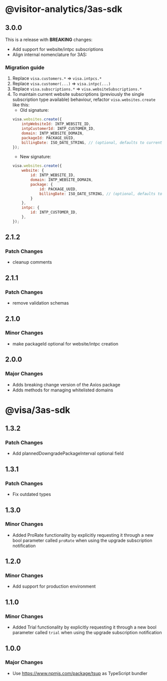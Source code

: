 # @visitor-analytics/3as-sdk

## 3.0.0

This is a release with **BREAKING** changes:

- Add support for website/intpc subscriptions
- Align internal nomenclature for 3AS:

### Migration guide

1. Replace `visa.customers.*` => `visa.intpcs.*`
2. Replace `visa.customer(...)` => `visa.intpc(...)`
3. Replace `visa.subscriptions.*` => `visa.websiteSubscriptions.*`
4. To maintain current website subscriptions (previously the single subscription type available) behaviour, refactor `visa.websites.create` like this:
   - Old signature:
    ```js
    visa.websites.create({
        intpWebsiteId: INTP_WEBSITE_ID,
        intpCustomerId: INTP_CUSTOMER_ID,
        domain: INTP_WEBSITE_DOMAIN,
        packageId: PACKAGE_UUID,
        billingDate: ISO_DATE_STRING, // (optional, defaults to current time)
    });
    ```
   - New signature:
    ```js
    visa.websites.create({
        website: {
            id: INTP_WEBSITE_ID,
            domain: INTP_WEBSITE_DOMAIN,
            package: {
                id: PACKAGE_UUID,
                billingDate: ISO_DATE_STRING, // (optional, defaults to current time)
            }
        },
        intpc: {
            id: INTP_CUSTOMER_ID,
        },
    });
    ```

## 2.1.2

### Patch Changes

- cleanup comments

## 2.1.1

### Patch Changes

- remove validation schemas

## 2.1.0

### Minor Changes

- make packageId optional for website/intpc creation

## 2.0.0

### Major Changes

- Adds breaking change version of the Axios package
- Adds methods for managing whitelisted domains

# @visa/3as-sdk

## 1.3.2

### Patch Changes

- Add plannedDowngradePackageInterval optional field

## 1.3.1

### Patch Changes

- Fix outdated types

## 1.3.0

### Minor Changes

- Added ProRate functionality by explicitly requesting it through a new bool parameter called `proRate` when using the upgrade subscription notification

## 1.2.0

### Minor Changes

- Add support for production environment

## 1.1.0

### Minor Changes

- Added Trial functionality by explicitly requesting it through a new bool parameter called `trial` when using the upgrade subscription notification

## 1.0.0

### Major Changes

- Use https://www.npmjs.com/package/tsup as TypeScript bundler
